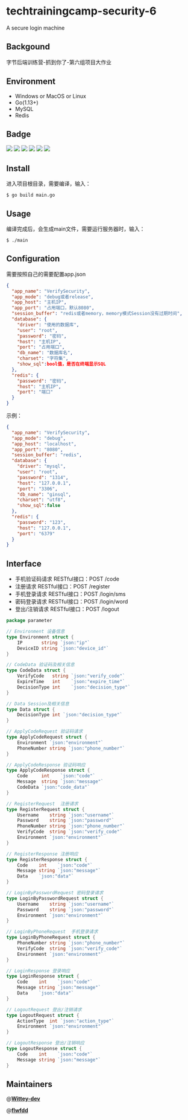 # techtrainingcamp-security-6

A secure login machine

## Backgound

字节后端训练营-抓到你了-第六组项目大作业

## Environment

- Windows or MacOS or Linux
- Go(1.13+)
- MySQL
- Redis

## Badge

![](https://img.shields.io/badge/redigo-1.6.3-red)  ![](https://img.shields.io/badge/gin-1.7.4-blue)  ![](https://img.shields.io/badge/mysql-1.6.0-green)  ![](https://img.shields.io/badge/xorm-0.7.9-red)  ![](https://img.shields.io/badge/cron-1.2.0-yellow)  ![](https://img.shields.io/badge/go.uuid-1.2.0-red)

## Install

进入项目根目录，需要编译，输入：

```shell
$ go build main.go
```

## Usage

编译完成后，会生成main文件，需要运行服务器时，输入：

```shell
$ ./main
```

## Configuration

需要按照自己的需要配置app.json

```json
{
  "app_name": "VerifySecurity",
  "app_mode": "debug或者release",
  "app_host": "主机IP",
  "app_port": "占用端口，默认8080",
  "session_buffer": "redis或者memory，memory模式Session没有过期时间",
  "database": {
    "driver": "使用的数据库",
    "user": "root",
    "password": "密码",
    "host": "主机IP",
    "port": "占用端口",
    "db_name": "数据库名",
    "charset": "字符集",
    "show_sql":bool值，是否在终端显示SQL
  },
  "redis": {
    "password": "密码",
    "host": "主机IP",
    "port": "端口"
  }
}
```

示例：

```json
{
  "app_name": "VerifySecurity",
  "app_mode": "debug",
  "app_host": "localhost",
  "app_port": "8080",
  "session_buffer": "redis",
  "database": {
    "driver": "mysql",
    "user": "root",
    "password": "1314",
    "host": "127.0.0.1",
    "port": "3306",
    "db_name": "ginsql",
    "charset": "utf8",
    "show_sql":false
  },
  "redis": {
    "password": "123",
    "host": "127.0.0.1",
    "port": "6379"
  }
}
```



## Interface

- 手机验证码请求                RESTful接口：POST /code
- 注册请求                            RESTful接口：POST /register
- 手机登录请求                    RESTful接口：POST /login/sms
- 密码登录请求                    RESTful接口：POST /login/word
- 登出/注销请求                   RESTful接口：POST /logout

```go
package parameter

// Environment 设备信息
type Environment struct {
	IP       string `json:"ip"`
	DeviceID string `json:"device_id"`
}

// CodeData 验证码及相关信息
type CodeData struct {
	VerifyCode   string `json:"verify_code"`
	ExpireTime   int    `json:"expire_time"`
	DecisionType int    `json:"decision_type"`
}

// Data Session及相关信息
type Data struct {
	DecisionType int `json:"decision_type"`
}

// ApplyCodeRequest 验证码请求
type ApplyCodeRequest struct {
	Environment `json:"environment"`
	PhoneNumber string `json:"phone_number"`
}

// ApplyCodeResponse 验证码响应
type ApplyCodeResponse struct {
	Code     int    `json:"code"`
	Message  string `json:"message"`
	CodeData `json:"code_data"`
}

// RegisterRequest  注册请求
type RegisterRequest struct {
	Username    string `json:"username"`
	Password    string `json:"password"`
	PhoneNumber string `json:"phone_number"`
	VerifyCode  string `json:"verify_code"`
	Environment `json:"environment"`
}

// RegisterResponse 注册响应
type RegisterResponse struct {
	Code    int    `json:"code"`
	Message string `json:"message"`
	Data    `json:"data"`
}

// LoginByPasswordRequest 密码登录请求
type LoginByPasswordRequest struct {
	Username    string `json:"username"`
	Password    string `json:"password"`
	Environment `json:"environment"`
}

// LoginByPhoneRequest  手机登录请求
type LoginByPhoneRequest struct {
	PhoneNumber string `json:"phone_number"`
	VerifyCode  string `json:"verify_code"`
	Environment `json:"environment"`
}

// LoginResponse 登录响应
type LoginResponse struct {
	Code    int    `json:"code"`
	Message string `json:"message"`
	Data    `json:"data"`
}

// LogoutRequest 登出/注销请求
type LogoutRequest struct {
	ActionType  int `json:"action_type"`
	Environment `json:"environment"`
}

// LogoutResponse 登出/注销响应
type LogoutResponse struct {
	Code    int    `json:"code"`
	Message string `json:"message"`
}

```



## Maintainers
@[**Wittey-dev**](https://github.com/Wittey-dev)

@[**flwfdd**](https://github.com/flwfdd)



